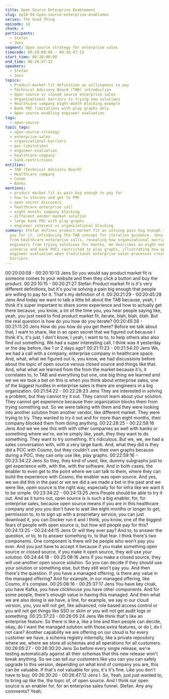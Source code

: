 ```yaml
---
title: Open Source Enterprise Enablement
slug: ep18-04-open-source-enterprise-enablemen
series: The Good Thing
episode: 18
chunk: 4
participants:
  - Stefan
  - Jens
segment: Open source strategy for enterprise sales
timecode: 00:20:00:08 – 00:26:47:12
start_time: 00:20:00:08
end_time: 00:26:47:12
speakers:
  - Stefan
  - Jens
topics:
  - Product-market fit definition as willingness to pay
  - Technical Advisory Board (TAB) introduction
  - Open source vs closed source enterprise sales
  - Organizational barriers to trying new solutions
  - Healthcare company eight-month blocking example
  - Bank POC limitations with play graphs only
  - Open source enabling engineer evaluation
tags:
  - open-source
topic_tags:
  - open-source-strategy
  - enterprise-sales
  - organizational-barriers
  - poc-limitations
  - engineer-evaluation
  - healthcare-company
  - bank-restrictions
entities:
  - TAB (Technical Advisory Board)
  - Healthcare company
  - Cosmo
  - Banks
mentions:
  - product market fit as pain big enough to pay for
  - how to iterate and get to PMF
  - open secret discovery
  - healthcare enterprise call
  - eight months company blocking
  - different vendor market solution
  - large bank POC with play graphs
  - engineer interest vs organizational blocking
summary: Stefan defines product-market fit as solving pain big enough that people
  pay for it, introducing the TAB concept for iteration guidance. Jens shares insights
  from healthcare enterprise calls, revealing how organizational barriers prevent
  engineers from trying solutions for months. He describes an eight-month blocking
  scenario and bank POCs restricted to play graphs, illustrating how open source enables
  engineer evaluation when traditional enterprise sales processes create insurmountable
  barriers.
---
```


00:20:00:08 - 00:20:10:13
Jens
So you would say product market fit is someone comes to your website and then they click a
button and buy the product.
00:20:10:15 - 00:20:21:27
Stefan
Product market fit is it's very different definitions, but it's you're solving a pain big enough that
people are willing to pay for it. That's my definition of it.
00:20:21:29 - 00:20:45:28
Jens
And today we want to talk a little bit about the TAB because, yeah, I think it's super important to
share some experience and how to actually get there because, you know, a lot of the time you,
you hear people saying like, yeah, you just need to find product market fit, iterate, blah, blah,
blah. But the real question is how do you how do you iterate?
00:20:45:28 - 00:21:11:20
Jens
How do you how do you get there? Before we talk about that, I want to share, like in an open
secret that we figured out because I think it's, it's just, I don't know, I yeah, I want to to, to help
others also also find out something. We had a super interesting call, I think was it yesterday or
the day before, like 1 or 2 days ago?
00:21:11:23 - 00:21:54:20
Jens
We, we had a call with a company, enterprise company in healthcare space. And, what, what we
figured out is, you know, we had discussions before about the topic of open source versus
closed source and things like that. And, what what we learned from the from the market
because it's, it correlates to, to TAB and everything but one, one big thing we learned and we
we we took a bet on this is when you think about enterprise sales, one of the biggest hurdles in
enterprise sales is there are engineers in a big organization.
00:21:54:22 - 00:22:28:23
Jens
They are interested in solving a problem, but they cannot try it out. They cannot learn about
your solution. They cannot get experience because their organization blocks them from trying
something out. So we were talking with them and they were looking into another solution from
another vendor, like different market. They were trying to try. They wanted to try it out and for
more than eight months, their company blocked them from doing anything.
00:22:28:25 - 00:22:59:16
Jens
And we we see this with with other companies as well with banks or something where we're,
we're simply like, yeah, they they want to do something. They want to try something. It's
ridiculous. But we, we, we had a sales conversation with, with a very large bank. And, what they
did is they did a POC with Cosmo, but they couldn't use their own graphs because during a
POC, they can only use like, play graphs.
00:22:59:16 - 00:23:34:22
Jens
So they, they kind of used, like, dummy subgraphs just to get experience with, with the, with the
software. And in both cases, the enabler to even get to the point where we can talk to them,
where they can build the experience with Cosmo, the enabler was open source. And yes, we we
did this in the past or we we did a we made a bet in the past and we were like, open source is
the right way, especially for for infra like we want it to be simple.
00:23:34:22 - 00:24:13:25
Jens
People should be able to try it out. And as it turns out, open source is is such a big enabler, for,
for enterprise sales, because open source means if you are in this healthcare company and you
you don't have to wait like eight months or longer to get, permission to, to to sign up with a
proprietary service, you can just download it, you can Docker run it and I think, you know, one of
the biggest fears of people with open source is, but how will people pay for this?
00:24:13:25 - 00:24:44:15
Jens
Or will they ever pay? And to, to answer the question, or to, to to answer something to, to that
fear. I think there's two components. One component is there will be people who won't pay you
ever. And you just have to accept it because if you make something open source or closed
source, if you make it open source, they will use your solution.
00:24:44:18 - 00:25:08:16
Jens
If you make a closed source, they will use another open source solution. So you can decide if
they should use your solution or something else, but they still won't pay you. And then there's
the question. If you have a managed offering, is there any value in the managed offering? And
for example, in our managed offering, like Cosmo, it's complex.
00:25:08:16 - 00:25:37:17
Jens
You have key cloak, you have Kafka, you have clickhouse you have other components. And for
some people, there's enough value in having this managed. And then what we are also doing is
we have, a line, for example, we say in our cloud version, you, you will not get, like advanced,
role based access control or you will not get things like SSO or skim or you will not get audit
logs or something.
00:25:37:23 - 00:26:05:24
Jens
We think that's like an enterprise feature. So there is like a, like a line and then people can
decide, okay, do I want the managed solution with those extra features, or do I, do I not care?
Another capability we are offering on our cloud is for every customer we have, a schema
registry internally, like a private repository where we, where we store all schemas and all
operations for all customers.
00:26:05:27 - 00:26:30:20
Jens
So before every single release, we're testing automatically against all their schemas that this
new release won't break anything. So we can tell our customers like you can you can safely
upgrade to this version, depending on what kind of company you are, this can be valuable. If
that's not valuable for you, it's it's fine. Like you don't have to buy.
00:26:30:20 - 00:26:47:12
Jens
I.
So, Yeah, just just wanted to, to bring up like the, the topic of, of open source. And I think our
open source is an enabler for, for an enterprise sales funnel. Stefan. Any any comments? Yeah,